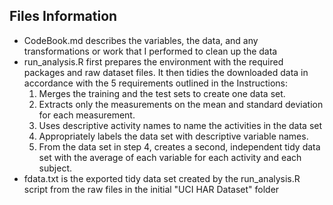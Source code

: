 ## Files Information
* CodeBook.md describes the variables, the data, and any transformations or work that I performed to clean up the data
* run_analysis.R first prepares the environment with the required packages and raw dataset files. It then tidies the downloaded data in accordance with the 5 requirements outlined in the Instructions:
  1. Merges the training and the test sets to create one data set.
  2. Extracts only the measurements on the mean and standard deviation for each measurement.
  3. Uses descriptive activity names to name the activities in the data set
  4. Appropriately labels the data set with descriptive variable names.
  5. From the data set in step 4, creates a second, independent tidy data set with the average of each variable for each activity and each subject.
* fdata.txt is the exported tidy data set created by the run_analysis.R script from the raw files in the initial "UCI HAR Dataset" folder
